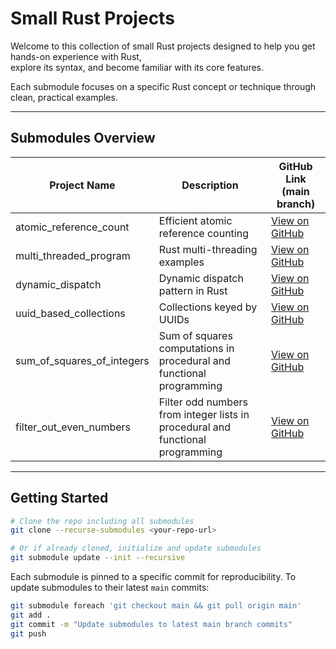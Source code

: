 # Small Rust Projects

Welcome to this collection of small Rust projects designed to help you get hands-on experience with Rust,  
explore its syntax, and become familiar with its core features.  

Each submodule focuses on a specific Rust concept or technique through clean, practical examples.

---

## Submodules Overview

| Project Name                | Description                            | GitHub Link (main branch)                                      |
|----------------------------|--------------------------------------|---------------------------------------------------------------|
| atomic_reference_count      | Efficient atomic reference counting  | [View on GitHub](https://github.com/abdulaziz7225/atomic-reference-count/tree/main)      |
| multi_threaded_program      | Rust multi-threading examples         | [View on GitHub](https://github.com/abdulaziz7225/multi-threaded-program/tree/main)      |
| dynamic_dispatch            | Dynamic dispatch pattern in Rust     | [View on GitHub](https://github.com/abdulaziz7225/dynamic-dispatch-in-rust/tree/main)    |
| uuid_based_collections      | Collections keyed by UUIDs             | [View on GitHub](https://github.com/abdulaziz7225/uuid-based-collections/tree/main)      |
| sum_of_squares_of_integers  | Sum of squares computations in procedural and functional programming | [View on GitHub](https://github.com/abdulaziz7225/sum-of-squares-of-integers/tree/main)  |
| filter_out_even_numbers     | Filter odd numbers from integer lists in procedural and functional programming | [View on GitHub](https://github.com/abdulaziz7225/filter-out-even-numbers/tree/main)     |

---

## Getting Started

```bash
# Clone the repo including all submodules
git clone --recurse-submodules <your-repo-url>

# Or if already cloned, initialize and update submodules
git submodule update --init --recursive
````

Each submodule is pinned to a specific commit for reproducibility.
To update submodules to their latest `main` commits:

```bash
git submodule foreach 'git checkout main && git pull origin main'
git add .
git commit -m "Update submodules to latest main branch commits"
git push
```
